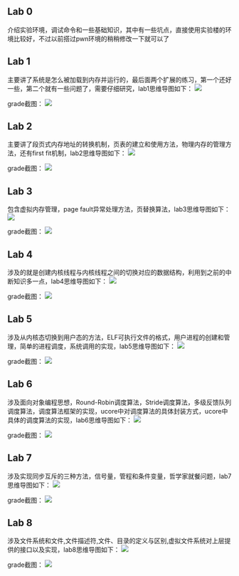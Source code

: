 ## Lab 0

介绍实验环境，调试命令和一些基础知识，其中有一些坑点，直接使用实验楼的环境比较好，不过以前搭过pwn环境的稍稍修改一下就可以了

## Lab 1

主要讲了系统是怎么被加载到内存并运行的，最后面两个扩展的练习，第一个还好一些，第二个就有一些问题了，需要仔细研究，lab1思维导图如下：
![](Picture/lab1.png)

grade截图：
![](Picture/lab1grade.png)

## Lab 2

主要讲了段页式内存地址的转换机制，页表的建立和使用方法，物理内存的管理方法，还有first fit机制，lab2思维导图如下：
![](Picture/lab2.png)

grade截图：
![](Picture/lab2grade.png)

## Lab 3

包含虚拟内存管理，page fault异常处理方法，页替换算法，lab3思维导图如下：
![](Picture/lab3.png)

grade截图：
![](Picture/lab3grade.png)

## Lab 4

涉及的就是创建内核线程与内核线程之间的切换对应的数据结构，利用到之前的中断知识多一点，lab4思维导图如下：
![](Picture/lab4.png)

grade截图：
![](Picture/lab4grade.png)

## Lab 5

涉及从内核态切换到用户态的方法，ELF可执行文件的格式，用户进程的创建和管理，简单的进程调度，系统调用的实现，lab5思维导图如下：
![](Picture/lab5.png)

grade截图：
![](Picture/lab5grade.png)

## Lab 6

涉及面向对象编程思想，Round-Robin调度算法，Stride调度算法，多级反馈队列调度算法，调度算法框架的实现，ucore中对调度算法的具体封装方式，ucore中具体的调度算法的实现，lab6思维导图如下：
![](Picture/lab6.png)

grade截图：
![](Picture/lab6grade.png)

## Lab 7

涉及实现同步互斥的三种方法，信号量，管程和条件变量，哲学家就餐问题，lab7思维导图如下：
![](Picture/lab7.png)

grade截图：
![](Picture/lab7grade.png)

## Lab 8

涉及文件系统和文件,文件描述符,文件、目录的定义与区别,虚拟文件系统对上层提供的接口以及实现，lab8思维导图如下：
![](Picture/lab8.png)

grade截图：
![](Picture/lab8grade.png)